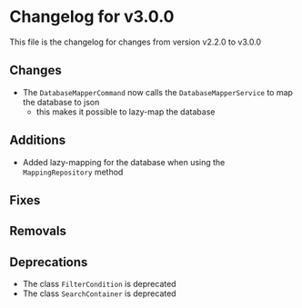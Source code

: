 # Changelog for v3.0.0

This file is the changelog for changes from version v2.2.0 to v3.0.0

## Changes
- The `DatabaseMapperCommand` now calls the `DatabaseMapperService` to map the database to json
    - this makes it possible to lazy-map the database

## Additions
- Added lazy-mapping for the database when using the `MappingRepository` method
 
## Fixes

## Removals

## Deprecations
- The class `FilterCondition` is deprecated
- The class `SearchContainer` is deprecated
